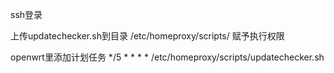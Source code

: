 ssh登录



上传updatechecker.sh到目录
/etc/homeproxy/scripts/
赋予执行权限


openwrt里添加计划任务
*/5 * * * * /etc/homeproxy/scripts/updatechecker.sh

